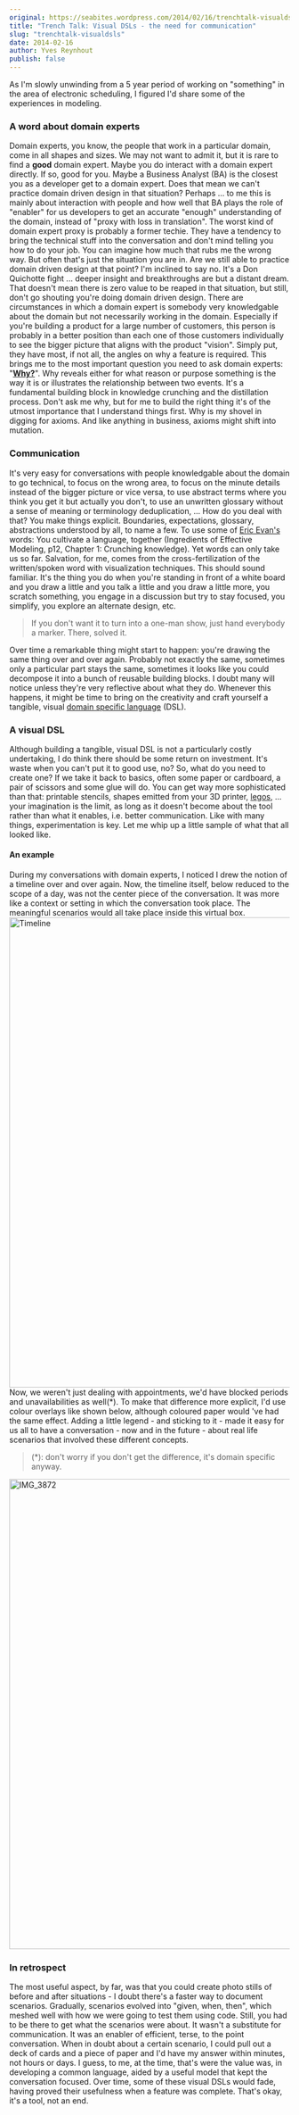 ```yaml
---
original: https://seabites.wordpress.com/2014/02/16/trenchtalk-visualdsls/
title: "Trench Talk: Visual DSLs - the need for communication"
slug: "trenchtalk-visualdsls"
date: 2014-02-16
author: Yves Reynhout
publish: false
---
```

As I'm slowly unwinding from a 5 year period of working on "something" in the area of electronic scheduling, I figured I'd share some of the experiences in modeling.

### A word about domain experts

Domain experts, you know, the people that work in a particular domain, come in all shapes and sizes. We may not want to admit it, but it is rare to find a **good** domain expert. Maybe you do interact with a domain expert directly. If so, good for you. Maybe a Business Analyst (BA) is the closest you as a developer get to a domain expert. Does that mean we can't practice domain driven design in that situation? Perhaps ... to me this is mainly about interaction with people and how well that BA plays the role of "enabler" for us developers to get an accurate "enough" understanding of the domain, instead of "proxy with loss in translation". The worst kind of domain expert proxy is probably a former techie. They have a tendency to bring the technical stuff into the conversation and don't mind telling you how to do your job. You can imagine how much that rubs me the wrong way. But often that's just the situation you are in. Are we still able to practice domain driven design at that point? I'm inclined to say no. It's a Don Quichotte fight ... deeper insight and breakthroughs are but a distant dream. That doesn't mean there is zero value to be reaped in that situation, but still, don't go shouting you're doing domain driven design. There are circumstances in which a domain expert is somebody very knowledgable about the domain but not necessarily working in the domain. Especially if you're building a product for a large number of customers, this person is probably in a better position than each one of those customers individually to see the bigger picture that aligns with the product "vision". Simply put, they have most, if not all, the angles on why a feature is required. This brings me to the most important question you need to ask domain experts: "**[Why?](http://en.wikipedia.org/wiki/5_Whys "The 5 Whys")**". Why reveals either for what reason or purpose something is the way it is or illustrates the relationship between two events. It's a fundamental building block in knowledge crunching and the distillation process. Don't ask me why, but for me to build the right thing it's of the utmost importance that I understand things first. Why is my shovel in digging for axioms. And like anything in business, axioms might shift into mutation.

### Communication

It's very easy for conversations with people knowledgable about the domain to go technical, to focus on the wrong area, to focus on the minute details instead of the bigger picture or vice versa, to use abstract terms where you think you get it but actually you don't, to use an unwritten glossary without a sense of meaning or terminology deduplication, ... How do you deal with that? You make things explicit. Boundaries, expectations, glossary, abstractions understood by all, to name a few. To use some of [Eric Evan's](https://twitter.com/ericevans0 "Eric Evans") words: You cultivate a language, together (Ingredients of Effective Modeling, p12, Chapter 1: Crunching knowledge). Yet words can only take us so far. Salvation, for me, comes from the cross-fertilization of the written/spoken word with visualization techniques. This should sound familiar. It's the thing you do when you're standing in front of a white board and you draw a little and you talk a little and you draw a little more, you scratch something, you engage in a discussion but try to stay focused, you simplify, you explore an alternate design, etc.

> If you don't want it to turn into a one-man show, just hand everybody a marker. There, solved it.

Over time a remarkable thing might start to happen: you're drawing the same thing over and over again. Probably not exactly the same, sometimes only a particular part stays the same, sometimes it looks like you could decompose it into a bunch of reusable building blocks. I doubt many will notice unless they're very reflective about what they do. Whenever this happens, it might be time to bring on the creativity and craft yourself a tangible, visual [domain specific language](http://en.wikipedia.org/wiki/Domain-specific_language "Domain specific language") (DSL).

### A visual DSL

Although building a tangible, visual DSL is not a particularly costly undertaking, I do think there should be some return on investment. It's waste when you can't put it to good use, no? So, what do you need to create one? If we take it back to basics, often some paper or cardboard, a pair of scissors and some glue will do. You can get way more sophisticated than that: printable stencils, shapes emitted from your 3D printer, [legos](http://www.lego.com/ "Lego"), ... your imagination is the limit, as long as it doesn't become about the tool rather than what it enables, i.e. better communication. Like with many things, experimentation is key. Let me whip up a little sample of what that all looked like.

#### An example

During my conversations with domain experts, I noticed I drew the notion of a timeline over and over again. Now, the timeline itself, below reduced to the scope of a day, was not the center piece of the conversation. It was more like a context or setting in which the conversation took place. The meaningful scenarios would all take place inside this virtual box. [<img src="http://seabites.files.wordpress.com/2014/01/img_3868.jpg?w=630" alt="Timeline" class="size-large wp-image-697" width="630" height="843" />](img_3870.jpg) Now, we weren't just dealing with appointments, we'd have blocked periods and unavailabilities as well(\*). To make that difference more explicit, I'd use colour overlays like shown below, although coloured paper would 've had the same effect. Adding a little legend - and sticking to it - made it easy for us all to have a conversation - now and in the future - about real life scenarios that involved these different concepts.

> (\*): don't worry if you don't get the difference, it's domain specific anyway.

[<img src="http://seabites.files.wordpress.com/2014/01/img_3872.jpg" alt="IMG_3872" class="aligncenter size-full wp-image-699" width="630" height="843" />](img_3876.jpg)

### In retrospect

The most useful aspect, by far, was that you could create photo stills of before and after situations - I doubt there's a faster way to document scenarios. Gradually, scenarios evolved into "given, when, then", which meshed well with how we were going to test them using code. Still, you had to be there to get what the scenarios were about. It wasn't a substitute for communication. It was an enabler of efficient, terse, to the point conversation. When in doubt about a certain scenario, I could pull out a deck of cards and a piece of paper and I'd have my answer within minutes, not hours or days. I guess, to me, at the time, that's were the value was, in developing a common language, aided by a useful model that kept the conversation focused. Over time, some of these visual DSLs would fade, having proved their usefulness when a feature was complete. That's okay, it's a tool, not an end.
